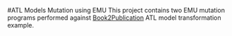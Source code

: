 #ATL Models Mutation using EMU
This project contains two EMU mutation programs performed against [Book2Publication](http://www.eclipse.org/atl/atlTransformations/#Book2Publication) ATL model transformation example.